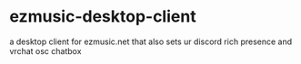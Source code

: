 # ezmusic-desktop-client
a desktop client for ezmusic.net that also sets ur discord rich presence and vrchat osc chatbox

